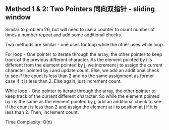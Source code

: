 ## Method 1 & 2: Two Pointers 同向双指针 - sliding window

Similar to problem 26, but will need to use a counter to count number of times a number repeat and add some additional checks. 

Two methods are similar - one uses for loop while the other uses while loop.

For loop - One pointer to iterate through the array, the other pointer to keep track of the previous different character. As the element pointed by i is different from the element pointed by j, we increment j to assign the current character pointed by i and update count. Else, we add an additional check to see if the count is less than 2 and do the same assignment as former case if it is less than 2. Else again, just increment count. 

While loop - One pointer to iterate through the array, the other pointer to keep track of the current different character. So while the element pointed by i is the same as the element pointed by j, add an additional check to see if the count is less than 2 and assign the element at i to position at j if it is less than 2. Then, increment count. 

Time Complexity: O(n)
